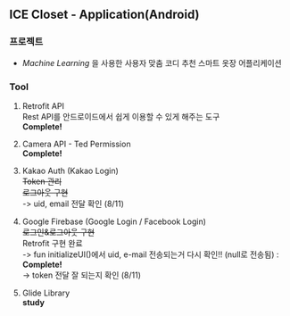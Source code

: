 ## ICE Closet - Application(Android)

### 프로젝트
* _Machine Learning_ 을 사용한 사용자 맞춤 코디 추천 스마트 옷장 어플리케이션

### Tool
1. Retrofit API  
Rest API를 안드로이드에서 쉽게 이용할 수 있게 해주는 도구  
__Complete!__

2. Camera API - Ted Permission  
__Complete!__

3. Kakao Auth (Kakao Login)  
~~Token 관리~~  
~~로그아웃 구현~~ <br>
-> uid, email 전달 확인 (8/11)

4. Google Firebase (Google Login / Facebook Login)  
~~로그인&로그아웃 구현~~ <br>
Retrofit 구현 완료 <br>
-> fun initializeUI()에서 uid, e-mail 전송되는거 다시 확인!! (null로 전송됨) : __Complete!__ <br>
-> token 전달 잘 되는지 확인 (8/11)

5. Glide Library <br>
__study__
